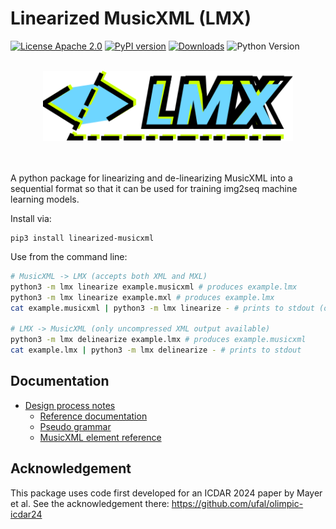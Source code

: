# Linearized MusicXML (LMX)

[![License Apache 2.0](https://badgen.net/badge/license/mit/blue)](https://github.com/OMR-Research/lmx/blob/main/LICENSE)
[![PyPI version](https://badge.fury.io/py/linearized-musicxml.svg)](https://pypi.org/project/linearized-musicxml/)
[![Downloads](https://static.pepy.tech/badge/linearized-musicxml)](https://pepy.tech/project/linearized-musicxml)
![Python Version](https://badgen.net/badge/python/3.8+/cyan)

<div align="center">
    <br/>
    <img src="docs/assets/lmx-logo.svg" width="400px">
    <br/>
    <br/>
    <br/>
</div>

A python package for linearizing and de-linearizing MusicXML into a sequential format so that it can be used for training img2seq machine learning models.

Install via:

```
pip3 install linearized-musicxml
```

Use from the command line:

```bash
# MusicXML -> LMX (accepts both XML and MXL)
python3 -m lmx linearize example.musicxml # produces example.lmx
python3 -m lmx linearize example.mxl # produces example.lmx
cat example.musicxml | python3 -m lmx linearize - # prints to stdout (only uncompressed XML input)

# LMX -> MusicXML (only uncompressed XML output available)
python3 -m lmx delinearize example.lmx # produces example.musicxml
cat example.lmx | python3 -m lmx delinearize - # prints to stdout
```

## Documentation

- [Design process notes](docs/design-process-notes/design-process-notes.md)
    - [Reference documentation](docs/design-process-notes/design-process-notes.md#reference-documentation)
    - [Pseudo grammar](docs/design-process-notes/design-process-notes.md#pseudo-grammar)
    - [MusicXML element reference](docs/design-process-notes/design-process-notes.md#musicxml-element-reference-with-implementation-notes)


## Acknowledgement

This package uses code first developed for an ICDAR 2024 paper by Mayer et al. See the acknowledgement there: https://github.com/ufal/olimpic-icdar24
